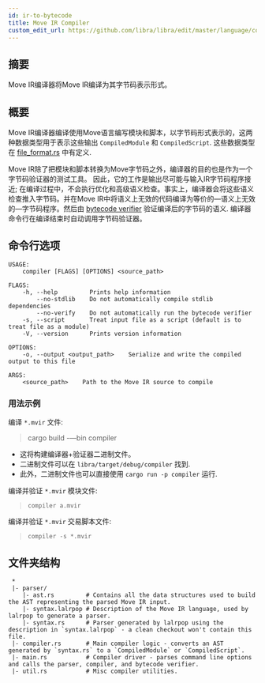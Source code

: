 ```yaml
---
id: ir-to-bytecode
title: Move IR Compiler
custom_edit_url: https://github.com/libra/libra/edit/master/language/compiler/README.md
---
```


## 摘要

Move IR编译器将Move IR编译为其字节码表示形式。 

## 概要

Move IR编译器编译使用Move语言编写模块和脚本，以字节码形式表示的，这两种数据类型用于表示这些输出 `CompiledModule` 和 `CompiledScript`. 这些数据类型在 [file_format.rs](https://github.com/libra/libra/blob/master/language/vm/src/file_format.rs) 中有定义.

Move IR除了把模块和脚本转换为Move字节码之外，编译器的目的也是作为一个字节码验证器的测试工具。 因此，它的工作是输出尽可能与输入IR字节码程序接近; 在编译过程中，不会执行优化和高级语义检查。事实上，编译器会将这些语义检查推入字节码。并在Move IR中将语义上无效的代码编译为等价的—语义上无效的—字节码程序。然后由 [bytecode verifier](https://github.com/libra/libra/blob/master/language/bytecode_verifier/README.md) 验证编译后的字节码的语义. 编译器命令行在编译结束时自动调用字节码验证器。

## 命令行选项

```text
USAGE:
    compiler [FLAGS] [OPTIONS] <source_path>

FLAGS:
    -h, --help         Prints help information
        --no-stdlib    Do not automatically compile stdlib dependencies
        --no-verify    Do not automatically run the bytecode verifier
    -s, --script       Treat input file as a script (default is to treat file as a module)
    -V, --version      Prints version information

OPTIONS:
    -o, --output <output_path>    Serialize and write the compiled output to this file

ARGS:
    <source_path>    Path to the Move IR source to compile
```

### 用法示例

编译 `*.mvir` 文件:

> cargo build -—bin compiler

* 这将构建编译器+验证器二进制文件。
* 二进制文件可以在 `libra/target/debug/compiler` 找到.
* 此外，二进制文件也可以直接使用 `cargo run -p compiler` 运行.

编译并验证 `*.mvir` 模块文件:
> `compiler a.mvir`

编译并验证 `*.mvir` 交易脚本文件:
> `compiler -s *.mvir`

## 文件夹结构

```text
 *
 |- parser/
    |- ast.rs         # Contains all the data structures used to build the AST representing the parsed Move IR input.
    |- syntax.lalrpop # Description of the Move IR language, used by lalrpop to generate a parser.
    |- syntax.rs      # Parser generated by lalrpop using the description in `syntax.lalrpop` - a clean checkout won't contain this file.
 |- compiler.rs       # Main compiler logic - converts an AST generated by `syntax.rs` to a `CompiledModule` or `CompiledScript`.
 |- main.rs           # Compiler driver - parses command line options and calls the parser, compiler, and bytecode verifier.
 |- util.rs           # Misc compiler utilities.
```
